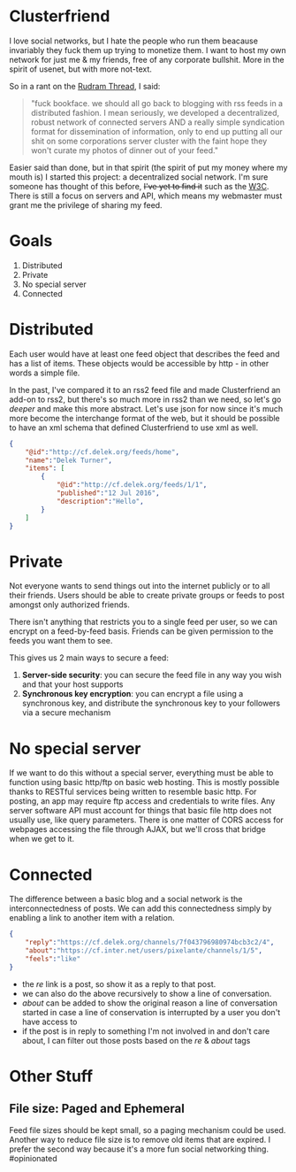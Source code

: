 # Clusterfriend
I love social networks, but I hate the people who run them beacause invariably they fuck them up trying to monetize them. I want to host my own network for just me & my friends, free of any corporate bullshit. More in the spirit of usenet, but with more not-text.

So in a rant on the [Rudram Thread](https://www.facebook.com/chris.rudram/posts/10153870108165247), I said:

>"fuck bookface. we should all go back to blogging with rss feeds in a distributed fashion. I mean seriously, we developed a decentralized, robust network of connected servers AND a really simple syndication format for dissemination of information, only to end up putting all our shit on some corporations server cluster with the faint hope they won't curate my photos of dinner out of your feed."

Easier said than done, but in that spirit (the spirit of put my money where my mouth is) I started this project: a decentralized social network. I'm sure someone has thought of this before, <del>I've yet to find it</del> such as the [W3C](http://www.w3.org/Social/WG). There is still a focus on servers and API, which means my webmaster must grant me the privilege of sharing my feed.

# Goals
1. Distributed
3. Private
2. No special server
4. Connected

# Distributed
Each user would have at least one feed object that describes the feed and has a list of items. These objects would be accessible by http - in other words a simple file.

In the past, I've compared it to an rss2 feed file and made Clusterfriend an add-on to rss2, but there's so much more in rss2 than we need, so let's go *deeper* and make this more abstract. Let's use json for now since it's much more become the interchange format of the web, but it should be possible to have an xml schema that defined Clusterfriend to use xml as well. 


```json
{
    "@id":"http://cf.delek.org/feeds/home",
    "name":"Delek Turner",
    "items": [
        {
            "@id":"http://cf.delek.org/feeds/1/1",
            "published":"12 Jul 2016",
            "description":"Hello",
        }
    ]
}
 ```
# Private
Not everyone wants to send things out into the internet publicly or to all their friends. Users should be able to create private groups or feeds to post amongst only authorized friends.

There isn't anything that restricts you to a single feed per user, so we can encrypt on a feed-by-feed basis. Friends can be given permission to the feeds you want them to see.

This gives us 2 main ways to secure a feed:
1. **Server-side security**: you can secure the feed file in any way you wish and that your host supports
2. **Synchronous key encryption**: you can encrypt a file using a synchronous key, and distribute the synchronous key to your followers via a secure mechanism

# No special server
If we want to do this without a special server, everything must be able to function using basic http/ftp on basic web hosting. This is mostly possible thanks to RESTful services being written to resemble basic http. For posting, an app may require ftp access and credentials to write files. Any server software API must account for things that basic file http does not usually use, like query parameters. There is one matter of CORS access for webpages accessing the file through AJAX, but we'll cross that bridge when we get to it.

# Connected
The difference between a basic blog and a social network is the interconnectedness of posts. We can add this connectedness simply by enabling a link to another item with a relation.
```json
{
    "reply":"https://cf.delek.org/channels/7f043796980974bcb3c2/4",
    "about":"https://cf.inter.net/users/pixelante/channels/1/5",
    "feels":"like"
}
```
- the *re* link is a post, so show it as a reply to that post.
- we can also do the above recursively to show a line of conversation.
- *about* can be added to show the original reason a line of conversation started in case a line of conservation is interrupted by a user you don't have access to
- if the post is in reply to something I'm not involved in and don't care about, I can filter out those posts based on the *re* & *about* tags

# Other Stuff
## File size: Paged and Ephemeral
Feed file sizes should be kept small, so a paging mechanism could be used. Another way to reduce file size is to remove old items that are expired. I prefer the second way because it's a more fun social networking thing. \#opinionated